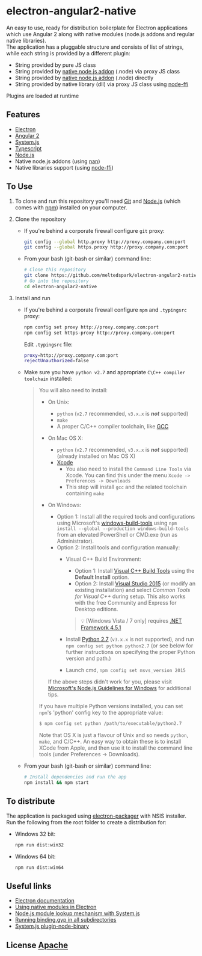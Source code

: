 # electron-angular2-native

An easy to use, ready for distribution boilerplate for Electron applications which use Angular 2 along with native modules (node.js addons and regular native libraries).  
The application has a pluggable structure and consists of list of strings, while each string is provided by a different plugin:
 - String provided by pure JS class
 - String provided by [native node.js addon](https://nodejs.org/api/addons.html) (.node) via proxy JS class
 - String provided by [native node.js addon](https://nodejs.org/api/addons.html) (.node) directly
 - String provided by native library (dll) via proxy JS class using [node-ffi](https://github.com/node-ffi/node-ffi)  

Plugins are loaded at runtime
## Features

 - [Electron](http://electron.atom.io/)
 - [Angular 2](https://angular.io/)
 - [System.js](https://github.com/systemjs/systemjs)
 - [Typescript](https://www.typescriptlang.org/)
 - [Node.js](https://nodejs.org/en/)
 - Native node.js addons (using [nan](https://github.com/nodejs/nan))
 - Native libraries support (using [node-ffi](https://github.com/node-ffi/node-ffi))

## To Use

1. To clone and run this repository you'll need [Git](https://git-scm.com) and [Node.js](https://nodejs.org/en/download/) (which comes with [npm](http://npmjs.com)) installed on your computer. 
2. Clone the repository
	* If you're behind a corporate firewall configure `git` proxy:  
	
		```bash
		git config --global http.proxy http://proxy.company.com:port  
		git config --global https.proxy http://proxy.company.com:port  
		```
	* From your bash (git-bash or similar) command line:

		```bash
		# Clone this repository
		git clone https://github.com/meltedspark/electron-angular2-native
		# Go into the repository
		cd electron-angular2-native
		```  
		
3. Install and run  

	* If you're behind a corporate firewall configure `npm` and `.typingsrc` proxy:  
		
		```bash
		npm config set proxy http://proxy.company.com:port  
		npm config set https-proxy http://proxy.company.com:port
		```
		
		Edit `.typingsrc` file:  
	
		```bash
		proxy=http://proxy.company.com:port  
		rejectUnauthorized=false
		```
	* Make sure you have `python v2.7` and appropriate `C\C++ compiler toolchain` installed:
	
		> You will also need to install:
		> 
		>   * On Unix:
		>     * `python` (`v2.7` recommended, `v3.x.x` is __*not*__ supported)
		>     * `make`
		>     * A proper C/C++ compiler toolchain, like [GCC](https://gcc.gnu.org)
		>   * On Mac OS X:
		>     * `python` (`v2.7` recommended, `v3.x.x` is __*not*__ supported) (already installed on Mac OS X)
		>     * [Xcode](https://developer.apple.com/xcode/download/)
		>       * You also need to install the `Command Line Tools` via Xcode. You can find this under the menu `Xcode -> Preferences -> Downloads`
		>       * This step will install `gcc` and the related toolchain containing `make`
		>   * On Windows:
		>     * Option 1: Install all the required tools and configurations using Microsoft's [windows-build-tools](https://github.com/felixrieseberg/windows-build-tools) using `npm install --global --production windows-build-tools` from an elevated PowerShell or CMD.exe (run as Administrator).
		>     * Option 2: Install tools and configuration manually:
		>       * Visual C++ Build Environment:
		>         * Option 1: Install [Visual C++ Build Tools](http://landinghub.visualstudio.com/visual-cpp-build-tools) using the **Default Install** option.
		>         * Option 2: Install [Visual Studio 2015](https://www.visualstudio.com/products/visual-studio-community-vs) (or modify an existing installation) and select *Common Tools for Visual C++* during setup. This also works with the free Community and Express for Desktop editions.
		> 
		>         > :bulb: [Windows Vista / 7 only] requires [.NET Framework 4.5.1](http://www.microsoft.com/en-us/download/details.aspx?id=40773)
		>       * Install [Python 2.7](https://www.python.org/downloads/) (`v3.x.x` is not supported), and run `npm config set python python2.7` (or see below for further instructions on specifying the proper Python version and path.)
		>       * Launch cmd, `npm config set msvs_version 2015`
		>		
		>     If the above steps didn't work for you, please visit [Microsoft's Node.js Guidelines for Windows](https://github.com/Microsoft/nodejs-guidelines/blob/master/windows-environment.md#compiling-native-addon-modules) for additional tips.
		> 
		> If you have multiple Python versions installed, you can set `npm`'s 'python' config key to the appropriate
		> value:
		> 
		> ``` bash
		> $ npm config set python /path/to/executable/python2.7
		> ```
		> 
		> Note that OS X is just a flavour of Unix and so needs `python`, `make`, and C/C++.
		> An easy way to obtain these is to install XCode from Apple,
		> and then use it to install the command line tools (under Preferences -> Downloads).
		> 
		
	* From your bash (git-bash or similar) command line:  
		
		```bash
		# Install dependencies and run the app
		npm install && npm start
		```  
		
## To distribute

The application is packaged using [electron-packager](https://github.com/electron-userland/electron-packager) with NSIS installer.  
Run the following from the root folder to create a distribution for:
 - Windows 32 bit:  
 
	```bash
	npm run dist:win32
	```
 - Windows 64 bit:   
 
	```bash
	npm run dist:win64
	```  
	
## Useful links
 - [Electron documentation](http://electron.atom.io/docs/latest)
 - [Using native modules in Electron](https://github.com/electron/electron/blob/master/docs/tutorial/using-native-node-modules.md)
 - [Node.js module lookup mechanism with System.js](http://stackoverflow.com/questions/38747445/node-js-module-lookup-in-electronangular-2-typescript-application)
 - [Running binding.gyp in all subdirectories](http://stackoverflow.com/questions/38693619/node-gyp-run-binding-gyp-in-all-subdirectories)
 - [System.js plugin-node-binary](https://github.com/systemjs/plugin-node-binary)

## License [Apache](LICENSE.md)
